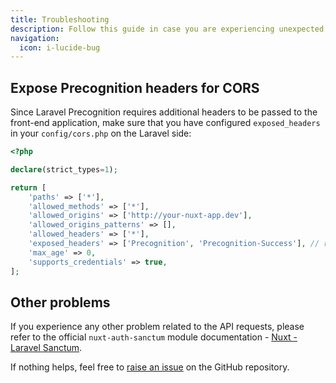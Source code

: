 ```yaml
---
title: Troubleshooting
description: Follow this guide in case you are experiencing unexpected behaviour or facing some errors in the module work.
navigation:
  icon: i-lucide-bug
---
```


## Expose Precognition headers for CORS

Since Laravel Precognition requires additional headers to be passed to the front-end application, 
make sure that you have configured `exposed_headers` in your `config/cors.php` on the Laravel side:

```php [config/cors.php]
<?php

declare(strict_types=1);

return [
    'paths' => ['*'],
    'allowed_methods' => ['*'],
    'allowed_origins' => ['http://your-nuxt-app.dev'],
    'allowed_origins_patterns' => [],
    'allowed_headers' => ['*'],
    'exposed_headers' => ['Precognition', 'Precognition-Success'], // required
    'max_age' => 0,
    'supports_credentials' => true,
];
```

## Other problems

If you experience any other problem related to the API requests, 
please refer to the official `nuxt-auth-sanctum` module 
documentation - [Nuxt - Laravel Sanctum](https://sanctum.manchenkoff.me/advanced/troubleshooting).

If nothing helps, feel free to [raise an issue](https://github.com/manchenkoff/nuxt-sanctum-precognition/issues) 
on the GitHub repository.


